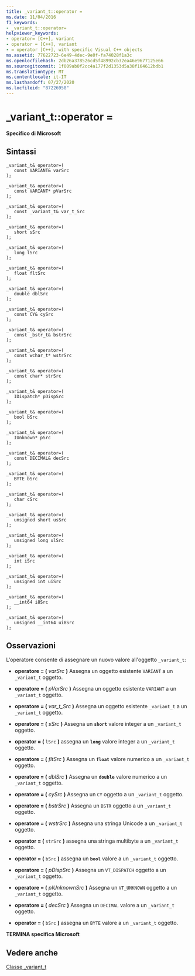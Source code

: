 ```yaml
---
title: _variant_t::operator =
ms.date: 11/04/2016
f1_keywords:
- _variant_t::operator=
helpviewer_keywords:
- operator= [C++], variant
- operator = [C++], variant
- = operator [C++], with specific Visual C++ objects
ms.assetid: 77622723-6e49-4dec-9e0f-fa74028f1a3c
ms.openlocfilehash: 2db26a378526cd5f48992cb32ea46e9677125e66
ms.sourcegitcommit: 1f009ab0f2cc4a177f2d1353d5a38f164612bdb1
ms.translationtype: MT
ms.contentlocale: it-IT
ms.lasthandoff: 07/27/2020
ms.locfileid: "87226958"
---
```

# <a name="_variant_toperator-"></a>_variant_t::operator =

**Specifico di Microsoft**

## <a name="syntax"></a>Sintassi

```
_variant_t& operator=(
   const VARIANT& varSrc
);

_variant_t& operator=(
   const VARIANT* pVarSrc
);

_variant_t& operator=(
   const _variant_t& var_t_Src
);

_variant_t& operator=(
   short sSrc
);

_variant_t& operator=(
   long lSrc
);

_variant_t& operator=(
   float fltSrc
);

_variant_t& operator=(
   double dblSrc
);

_variant_t& operator=(
   const CY& cySrc
);

_variant_t& operator=(
   const _bstr_t& bstrSrc
);

_variant_t& operator=(
   const wchar_t* wstrSrc
);

_variant_t& operator=(
   const char* strSrc
);

_variant_t& operator=(
   IDispatch* pDispSrc
);

_variant_t& operator=(
   bool bSrc
);

_variant_t& operator=(
   IUnknown* pSrc
);

_variant_t& operator=(
   const DECIMAL& decSrc
);

_variant_t& operator=(
   BYTE bSrc
);

_variant_t& operator=(
   char cSrc
);

_variant_t& operator=(
   unsigned short usSrc
);

_variant_t& operator=(
   unsigned long ulSrc
);

_variant_t& operator=(
   int iSrc
);

_variant_t& operator=(
   unsigned int uiSrc
);

_variant_t& operator=(
   __int64 i8Src
);

_variant_t& operator=(
   unsigned __int64 ui8Src
);
```

## <a name="remarks"></a>Osservazioni

L'operatore consente di assegnare un nuovo valore all'oggetto `_variant_t`:

- **operatore = (**  *varSrc*  **)** Assegna un oggetto esistente `VARIANT` a un `_variant_t` oggetto.

- **operatore = (**  *pVarSrc*  **)** Assegna un oggetto esistente `VARIANT` a un `_variant_t` oggetto.

- **operatore = (**  *var_t_Src*  **)** Assegna un oggetto esistente `_variant_t` a un `_variant_t` oggetto.

- **operatore = (**  *sSrc*  **)** Assegna un **`short`** valore integer a un `_variant_t` oggetto.

- **operator = (** `lSrc` **)** assegna un **`long`** valore integer a un `_variant_t` oggetto.    

- **operatore = (**  *fltSrc*  **)** Assegna un **`float`** valore numerico a un `_variant_t` oggetto.

- **operatore = (**  *dblSrc*  **)** Assegna un **`double`** valore numerico a un `_variant_t` oggetto.

- **operatore = (**  *cySrc*  **)** Assegna un `CY` oggetto a un `_variant_t` oggetto.

- **operatore = (**  *bstrSrc*  **)** Assegna un `BSTR` oggetto a un `_variant_t` oggetto.

- **operatore = (**  *wstrSrc*  **)** Assegna una stringa Unicode a un `_variant_t` oggetto.

- **operator = (** `strSrc` **)** assegna una stringa multibyte a un `_variant_t` oggetto.    

- **operator = (** `bSrc` **)** assegna un **`bool`** valore a un `_variant_t` oggetto.  

- **operatore = (**  *pDispSrc*  **)** Assegna un `VT_DISPATCH` oggetto a un `_variant_t` oggetto.

- **operatore = (**  *pIUnknownSrc*  **)** Assegna un `VT_UNKNOWN` oggetto a un `_variant_t` oggetto.

- **operatore = (**  *decSrc*  **)** Assegna un `DECIMAL` valore a un `_variant_t` oggetto.

- **operator = (** `bSrc` **)** assegna un `BYTE` valore a un `_variant_t` oggetto.  

**TERMINA specifica Microsoft**

## <a name="see-also"></a>Vedere anche

[Classe _variant_t](../cpp/variant-t-class.md)
